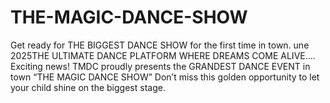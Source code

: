 # THE-MAGIC-DANCE-SHOW
Get ready for THE BIGGEST DANCE SHOW for the first time in town. une 2025THE ULTIMATE DANCE PLATFORM WHERE DREAMS COME ALIVE….  Exciting news! TMDC proudly presents the GRANDEST DANCE EVENT in town “THE MAGIC DANCE SHOW” Don’t miss this golden opportunity to let your child shine on the biggest stage.
